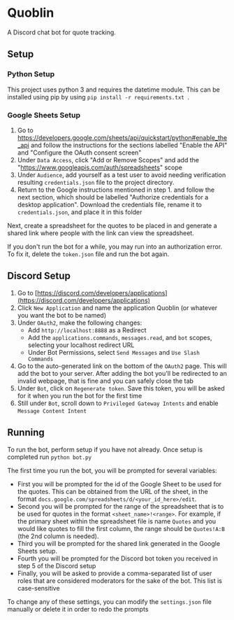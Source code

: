 # Quoblin

A Discord chat bot for quote tracking.

## Setup

### Python Setup

This project uses python 3 and requires the datetime module. This can be installed using pip by using ```pip install -r requirements.txt ```.

### Google Sheets Setup

1. Go to https://developers.google.com/sheets/api/quickstart/python#enable_the_api and follow the instructions for the sections labelled "Enable the API" and "Configure the OAuth consent screen"
2. Under `Data Access`, click "Add or Remove Scopes" and add the "https://www.googleapis.com/auth/spreadsheets" scope
3. Under `Audience`, add yourself as a test user to avoid needing verification
resulting `credentials.json` file to the project directory.
4. Return to the Google instructions mentioned in step 1. and follow the next section, which should be labelled "Authorize credentials for a desktop application". Download the credentials file, rename it to `credentials.json`, and place it in this folder

Next, create a spreadsheet for the quotes to be placed in and generate a shared link where people with the link can view the spreadsheet.

If you don't run the bot for a while, you may run into an authorization error. To fix it, delete the `token.json` file and run the bot again.

## Discord Setup

1. Go to [https://discord.com/developers/applications](https://discord.com/developers/applications)
2. Click `New Application` and name the application Quoblin (or whatever you want the bot to be named)
3. Under `OAuth2`, make the following changes:
    - Add `http://localhost:8888` as a Redirect
    - Add the `applications.commands`, `messages.read`, and `bot` scopes, selecting your localhost redirect URL
    - Under Bot Permissions, select `Send Messages` and `Use Slash Commands`
4. Go to the auto-generated link on the bottom of the `OAuth2` page. This will add the bot to your server. After adding the bot you'll be redirected to an invalid webpage, that is fine and you can safely close the tab
5. Under `Bot`, click on `Regenerate token`. Save this token, you will be asked for it when you run the bot for the first time
6. Still under `Bot`, scroll down to `Privileged Gateway Intents` and enable `Message Content Intent`

## Running

To run the bot, perform setup if you have not already. Once setup is completed run ```python bot.py```

The first time you run the bot, you will be prompted for several variables:
- First you will be prompted for the id of the Google Sheet to be used for the quotes. This can be obtained from the URL of the sheet, in the format `docs.google.com/spreadsheets/d/<your_id_here>/edit`.
- Second you will be prompted for the range of the spreadsheet that is to be used for quotes in the format `<sheet_name>!<range>`. For example, if the primary sheet within the spreadsheet file is name `Quotes` and you would like quotes to fill the first column, the range should be `Quotes!A:B` (the 2nd column is needed).
- Third you will be prompted for the shared link generated in the Google Sheets setup.
- Fourth you will be prompted for the Discord bot token you received in step 5 of the Discord setup
- Finally, you will be asked to provide a comma-separated list of user roles that are considered moderators for the sake of the bot. This list is case-sensitive

To change any of these settings, you can modify the `settings.json` file manually or delete it in order to redo the prompts

